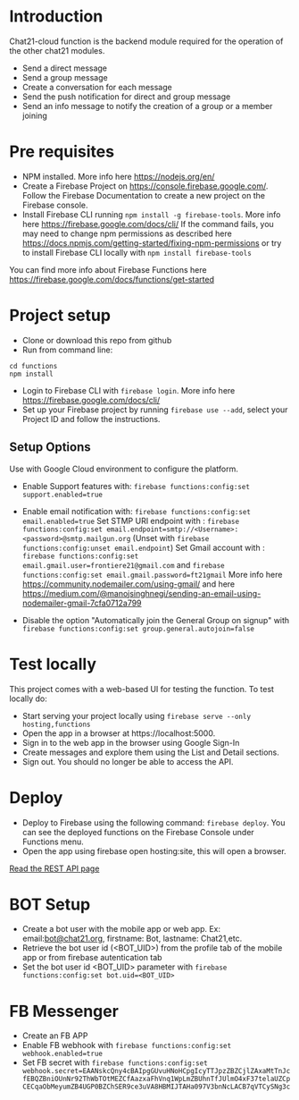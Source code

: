 # Introduction

Chat21-cloud function is the backend module required for the operation of the other chat21 modules.

* Send a direct message
* Send a group message
* Create a conversation for each message
* Send the push notification for direct and group message
* Send an info message to notify the creation of a group or a member joining

# Pre requisites

* NPM installed. More info here https://nodejs.org/en/
* Create a Firebase Project on https://console.firebase.google.com/. Follow the Firebase Documentation to create a new project on the Firebase console.
* Install Firebase CLI running ```npm install -g firebase-tools```. 
More info here https://firebase.google.com/docs/cli/ 
If the command fails, you may need to change npm permissions as described here https://docs.npmjs.com/getting-started/fixing-npm-permissions or try to install Firebase CLI locally with ```npm install firebase-tools```

You can find more info about Firebase Functions here https://firebase.google.com/docs/functions/get-started

# Project setup
* Clone or download this repo from github 
* Run from command line:
```
cd functions 
npm install
```
* Login to Firebase CLI with ```firebase login```. More info here  https://firebase.google.com/docs/cli/
* Set up your Firebase project by running ```firebase use --add```, select your Project ID and follow the instructions.

## Setup Options
Use with Google Cloud environment to configure the platform.
* Enable Support features with: ```firebase functions:config:set support.enabled=true```

* Enable email notification with: ```firebase functions:config:set email.enabled=true```
    Set STMP URI endpoint with : ```firebase functions:config:set email.endpoint=smtp://<Username>:<password>@smtp.mailgun.org``` (Unset with ```firebase functions:config:unset email.endpoint```)
    Set Gmail account with  : ```firebase functions:config:set email.gmail.user=frontiere21@gmail.com``` and ```firebase functions:config:set email.gmail.password=ft21gmail``` More info here https://community.nodemailer.com/using-gmail/ and here https://medium.com/@manojsinghnegi/sending-an-email-using-nodemailer-gmail-7cfa0712a799

* Disable the option "Automatically join the General Group on signup" with ```firebase functions:config:set group.general.autojoin=false```


# Test locally

This project comes with a web-based UI for testing the function. To test locally do:

* Start serving your project locally using ```firebase serve --only hosting,functions```
* Open the app in a browser at https://localhost:5000.
* Sign in to the web app in the browser using Google Sign-In
* Create messages and explore them using the List and Detail sections.
* Sign out. You should no longer be able to access the API.

# Deploy
* Deploy to Firebase using the following command: ```firebase deploy```. You can see the deployed functions on the Firebase Console under Functions menu.
* Open the app using firebase open hosting:site, this will open a browser.


[Read the REST API page](docs/api.md)



# BOT Setup
* Create a bot user with the mobile app or web app. Ex: email:bot@chat21.org, firstname: Bot, lastname: Chat21,etc.
* Retrieve the bot user id (<BOT_UID>) from the profile tab of the mobile app or from firebase autentication tab
* Set the bot user id <BOT_UID> parameter with ```firebase functions:config:set bot.uid=<BOT_UID>```

# FB Messenger
* Create an FB APP 
* Enable FB webhook with ```firebase functions:config:set webhook.enabled=true```
* Set FB secret with ```firebase functions:config:set webhook.secret=EAANskcQny4cBAIpgGUvuHNoHCpgIcyTTJpzZBZCjlZAxaMtTnJcfEBQZBniOUnNr92ThWbTOtMEZCfAazxaFhVnq1WpLmZBUhnTfJUlmO4xF37telaUZCpCECqaObMeyumZB4UGP0BZChSER9ce3uVA8HBMIJTAHa097V3bnNcLACB7qVTCySNg3c```